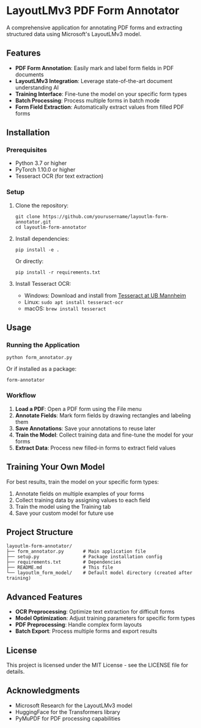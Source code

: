# LayoutLMv3 PDF Form Annotator

A comprehensive application for annotating PDF forms and extracting structured data using Microsoft's LayoutLMv3 model.

## Features

- **PDF Form Annotation**: Easily mark and label form fields in PDF documents
- **LayoutLMv3 Integration**: Leverage state-of-the-art document understanding AI
- **Training Interface**: Fine-tune the model on your specific form types
- **Batch Processing**: Process multiple forms in batch mode
- **Form Field Extraction**: Automatically extract values from filled PDF forms

## Installation

### Prerequisites

- Python 3.7 or higher
- PyTorch 1.10.0 or higher
- Tesseract OCR (for text extraction)

### Setup

1. Clone the repository:

   ```
   git clone https://github.com/yourusername/layoutlm-form-annotator.git
   cd layoutlm-form-annotator
   ```

2. Install dependencies:

   ```
   pip install -e .
   ```

   Or directly:

   ```
   pip install -r requirements.txt
   ```

3. Install Tesseract OCR:
   - Windows: Download and install from [Tesseract at UB Mannheim](https://github.com/UB-Mannheim/tesseract/wiki)
   - Linux: `sudo apt install tesseract-ocr`
   - macOS: `brew install tesseract`

## Usage

### Running the Application

```
python form_annotator.py
```

Or if installed as a package:

```
form-annotator
```

### Workflow

1. **Load a PDF**: Open a PDF form using the File menu
2. **Annotate Fields**: Mark form fields by drawing rectangles and labeling them
3. **Save Annotations**: Save your annotations to reuse later
4. **Train the Model**: Collect training data and fine-tune the model for your forms
5. **Extract Data**: Process new filled-in forms to extract field values

## Training Your Own Model

For best results, train the model on your specific form types:

1. Annotate fields on multiple examples of your forms
2. Collect training data by assigning values to each field
3. Train the model using the Training tab
4. Save your custom model for future use

## Project Structure

```
layoutlm-form-annotator/
├── form_annotator.py       # Main application file
├── setup.py                # Package installation config
├── requirements.txt        # Dependencies
├── README.md               # This file
└── layoutlm_form_model/    # Default model directory (created after training)
```

## Advanced Features

- **OCR Preprocessing**: Optimize text extraction for difficult forms
- **Model Optimization**: Adjust training parameters for specific form types
- **PDF Preprocessing**: Handle complex form layouts
- **Batch Export**: Process multiple forms and export results

## License

This project is licensed under the MIT License - see the LICENSE file for details.

## Acknowledgments

- Microsoft Research for the LayoutLMv3 model
- HuggingFace for the Transformers library
- PyMuPDF for PDF processing capabilities
